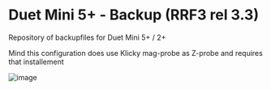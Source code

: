 # Duet Mini 5+ - Backup (RRF3 rel 3.3)

Repository of backupfiles for Duet Mini 5+ / 2+

Mind this configuration does use Klicky mag-probe as Z-probe and requires that installement

![image](https://user-images.githubusercontent.com/76037248/125167914-30d33900-e1a3-11eb-964d-f2182d19a97b.png)
